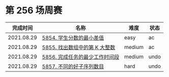 # 第 256 场周赛

**完成时间**|**名称**|**难度**|**状态**
------------|--------|--------|--------
2021.08.29|[5854. 学生分数的最小差值](./5854.%20学生分数的最小差值)|easy|ac
2021.08.29|[5855. 找出数组中的第 K 大整数](./5855.%20找出数组中的第%20K%20大整数)|medium|ac
2021.08.29|[5856. 完成任务的最少工作时间段](./5856.%20完成任务的最少工作时间段)|medium|undo
2021.08.29|[5857. 不同的好子序列数目](./5857.%20不同的好子序列数目)|hard|undo
